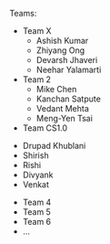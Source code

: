 Teams:

+ Team X
  - Ashish Kumar
  - Zhiyang Ong
  - Devarsh Jhaveri
  - Neehar Yalamarti
+ Team 2
  - Mike Chen
  - Kanchan Satpute 
  - Vedant Mehta
  - Meng-Yen Tsai
+ Team CS1.0
 - Drupad Khublani
 - Shirish 
 - Rishi
 - Divyank
 - Venkat
+ Team 4
+ Team 5
+ Team 6
+ ...
